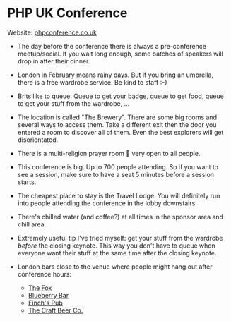 # PHP UK Conference 

Website: [phpconference.co.uk](http://phpconference.co.uk/)

- The day before the conference there is always a pre-conference meetup/social. If you wait long enough, some batches of speakers will drop in after their dinner.
- London in February means rainy days. But if you bring an umbrella, there is a free wardrobe service. Be kind to staff :-)
- Brits like to queue. Queue to get your badge, queue to get food, queue to get your stuff from the wardrobe, ...
- The location is called "The Brewery". There are some big rooms and several ways to access them. Take a different exit then the door you entered a room to discover all of them. Even the best explorers will get disorientated.
- There is a multi-religion prayer room 🙏 very open to all people.
- This conference is big. Up to 700 people attending. So if you want to see a session, make sure to have a seat 5 minutes before a session starts.
- The cheapest place to stay is the Travel Lodge. You will definitely run into people attending the conference in the lobby downstairs.
- There's chilled water (and coffee?) at all times in the sponsor area and chill area.
- Extremely useful tip I've tried myself: get your stuff from the wardrobe _before_ the closing keynote. This way you don't have to queue when everyone want their stuff at the same time after the closing keynote.

- London bars close to the venue where people might hang out after conference hours:
    - [The Fox](https://goo.gl/maps/K6zrMzsM5XL2)
    - [Blueberry Bar](https://goo.gl/maps/LfLkYVMrimk)
    - [Finch's Pub](https://goo.gl/maps/bwGJmYCnAht)
    - [The Craft Beer Co.](https://goo.gl/maps/q5HZAxdjpDn)

